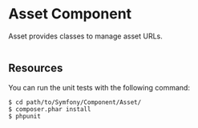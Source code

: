 Asset Component
===============

Asset provides classes to manage asset URLs.

```php
```

Resources
---------

You can run the unit tests with the following command:

    $ cd path/to/Symfony/Component/Asset/
    $ composer.phar install
    $ phpunit
